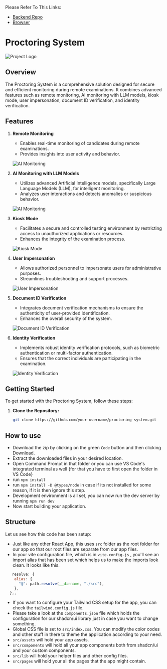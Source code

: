 
Please Refer To This Links:
-  [Backend Repo](https://github.com/vaibhavpnimkar/quant_oops_tech_hack_proctor_backend)
-  [Browser](https://github.com/vaibhavpnimkar/browser)
  
# Proctoring System

![Project Logo](link_to_your_logo.png)

## Overview

The Proctoring System is a comprehensive solution designed for secure and efficient monitoring during remote examinations. It combines advanced features such as remote monitoring, AI monitoring with LLM models, kiosk mode, user impersonation, document ID verification, and identity verification.

## Features

1. **Remote Monitoring**
   - Enables real-time monitoring of candidates during remote examinations.
   - Provides insights into user activity and behavior.

    ![AI Monitoring](![image](https://github.com/vaibhavpnimkar/quant_oops_tech_hack_proctor_client/assets/128807866/d7ec296e-d29f-417e-8911-49cc202174ba)
)

2. **AI Monitoring with LLM Models**
   - Utilizes advanced Artificial Intelligence models, specifically Large Language Models (LLM), for intelligent monitoring.
   - Analyzes user interactions and detects anomalies or suspicious behavior.

   ![AI Monitoring](images/ai_monitoring.png)

3. **Kiosk Mode**
   - Facilitates a secure and controlled testing environment by restricting access to unauthorized applications or resources.
   - Enhances the integrity of the examination process.

   ![Kiosk Mode](images/kiosk_mode.png)

4. **User Impersonation**
   - Allows authorized personnel to impersonate users for administrative purposes.
   - Streamlines troubleshooting and support processes.

   ![User Impersonation](images/user_impersonation.png)

5. **Document ID Verification**
   - Integrates document verification mechanisms to ensure the authenticity of user-provided identification.
   - Enhances the overall security of the system.

   ![Document ID Verification](images/document_id_verification.png)

6. **Identity Verification**
   - Implements robust identity verification protocols, such as biometric authentication or multi-factor authentication.
   - Ensures that the correct individuals are participating in the examination.

   ![Identity Verification](images/identity_verification.png)

## Getting Started

To get started with the Proctoring System, follow these steps:

1. **Clone the Repository:**
   ```bash
   git clone https://github.com/your-username/proctoring-system.git

## How to use

- Download the zip by clicking on the green `Code` button and then clicking Download.
- Extract the downloaded files in your desired location.
- Open Command Prompt in that folder or you can use VS Code's integrated terminal as well {for that you have to first open the folder in VS Code}
- run `npm install`
- run `npm install -D @types/node` in case if its not installed for some reason, if it is then ignore this step.
- Development environment is all set, you can now run the dev server by running `npm run dev`
- Now start building your application.

## Structure

Let us see how this code has been setup:

- Just like any other React App, this uses `src` folder as the root folder for our app so that our root files are separate from our app files.
- In your vite configuration file, which is in `vite.config.js` , you'll see an import alias that has been set which helps us to make the imports look clean. It looks like this.

```js
   resolve: {
    alias: {
      "@": path.resolve(__dirname, "./src"),
    },
  },,
```

- If you want to configure your Tailwind CSS setup for the app, you can check the `tailwind.config.js` file.
- Please take a look at the `components.json` file which holds the configuration for our shadcn/ui library just in case you want to change something.
- Global CSS file is set to `src/index.css`. You can modify the color codes and other stuff in there to theme the application according to your need.
- `src/assets` will hold your app assets.
- `src/components` will hold all your app components both from shadcn/ui and your custom components.
- `src/lib` will hold your helper files and other config files.
- `src/pages` will hold your all the pages that the app might contain.
